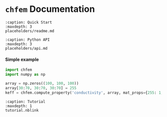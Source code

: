 # `chfem` Documentation

```{toctree} 
:caption: Quick Start
:maxdepth: 3
placeholders/readme.md
```

```{toctree} 
:caption: Python API
:maxdepth: 3
placeholders/api.md
```

#### Simple example

```python
import chfem
import numpy as np

array = np.zeros((100, 100, 100))
array[30:70, 30:70, 30:70] = 255
keff = chfem.compute_property('conductivity', array, mat_props={255: 1, 0: 0.1}, direction='x', output_fields="cube")
```

```{toctree} 
:caption: Tutorial
:maxdepth: 1
tutorial.nblink
```

